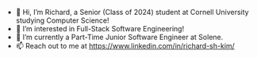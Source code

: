 - 👋 Hi, I’m Richard, a Senior (Class of 2024) student at Cornell University studying Computer Science!
- 👀 I’m interested in Full-Stack Software Engineering!
- 🌱 I’m currently a Part-Time Junior Software Engineer at Solene.
- 📫 Reach out to me at https://www.linkedin.com/in/richard-sh-kim/

<!---
richardshkimm/richardshkimm is a ✨ special ✨ repository because its `README.md` (this file) appears on your GitHub profile.
You can click the Preview link to take a look at your changes.
--->
